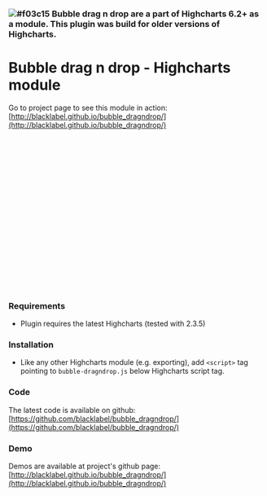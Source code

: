 ### ![#f03c15](https://placehold.it/15/f03c15/000000?text=+) Bubble drag n drop are a part of Highcharts 6.2+ as a module. This plugin was build for older versions of Highcharts.

<script src="http://code.jquery.com/jquery-1.9.1.min.js"></script>
<script src="http://code.highcharts.com/highcharts.js"></script>
<script src="./bubble-dragndrop.js"></script>

# Bubble drag n drop - Highcharts module

Go to project page to see this module in action: [http://blacklabel.github.io/bubble_dragndrop/](http://blacklabel.github.io/bubble_dragndrop/)


<div id="chart" style="height: 300px"></div>
<script>
window.chart = new Highcharts.Chart({
     chart: {
            renderTo:'chart',
            type: 'bubble'
        },
        title: {
            text: 'Highcharts Bubbles'
        },
        tooltip: {
            followTouchMove: true,
            followPointer: true
        },
        series: [{
            data: [[10,20,3],[5,13,10],[40,32,15]]
        }, {
            data: [[5,5,20],[21,12,10],[22,5,9]]
        }, {
            data: [[7,3,14],[13,10,4],[12,13,14]]
        }]
});
</script>

### Requirements

* Plugin requires the latest Highcharts (tested with 2.3.5)

### Installation

* Like any other Highcharts module (e.g. exporting), add `<script>` tag pointing to `bubble-dragndrop.js` below Highcharts script tag.

### Code

The latest code is available on github: [https://github.com/blacklabel/bubble_dragndrop/](https://github.com/blacklabel/bubble_dragndrop/)

### Demo

Demos are available at project's github page: [http://blacklabel.github.io/bubble_dragndrop/](http://blacklabel.github.io/bubble_dragndrop/)
